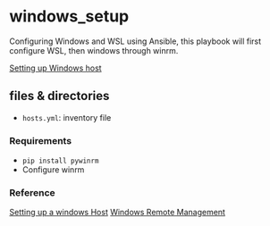 # windows_setup
Configuring Windows and WSL using Ansible, this playbook will first configure WSL, then windows through winrm.

[Setting up Windows host](https://docs.ansible.com/ansible/latest/user_guide/windows_setup.html)

## files & directories
- `hosts.yml`: inventory file

### Requirements
- `pip install pywinrm`
- Configure winrm


### Reference
[Setting up a windows Host](https://docs.ansible.com/ansible/latest/user_guide/windows_setup.html#common-winrm-issues)
[Windows Remote Management](https://docs.ansible.com/ansible/latest/user_guide/windows_winrm.html)
